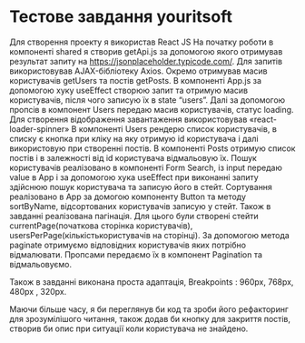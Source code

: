 # Тестове завдання youritsoft

Для створення проекту я використав React JS 
На початку роботи в компоненті shared я створив getApi.js за допомогою якого отримував результат запиту на
https://jsonplaceholder.typicode.com/. Для запитів використовував AJAX-бібліотеку Axios. Окремо отримував масив користувачів getUsers та постів
getPosts. 
В компоненті App.js за допомогою хуку useEffect створюю запит та отримую масив користувачів, після чого записую їх в state “users”.
Далі за допомогою пропсів в компонент Users передаю масив користувачів, статус loading.
Для створення відображення завантаження використовував «react-loader-spinner» 
В компоненті Users рендерю список користувачів, в списку є кнопка при кліку на яку отримую id користувача і далі використовую при створенні постів. 
В компоненті Posts отримую список постів і в залежності від id користувача відмальовую їх.
Пошук користувачів реалізовано в компоненті Form Search, із input передаю value в App і за допомогою хука useEffect при виконанні запиту здійснюю пошук
користувача та записую його в стейт. 
Сортування реалізовано в App за домогою компоненту Button та методу sortByName, відсортованих користувачів записую у стейт. 
Також в завданні реалізована пагінація. Для цього були створені стейти currentPage(початкова сторінка користувачів), usersPerPage(кількістькористувачів на сторінці). 
За допомогою метода paginate отримуємо відповідних користувачів яких потрібно відмалювати. Пропсами передаємо їх в компонент Pagination та відмальовуємо.

Також в завданні виконана проста адаптація, Breakpoints : 960px, 768px, 480px , 320px.

Маючи більше часу, я би переглянув би код та зроби його рефакторинг для зрозумілішого читання, також додав би кнопку для закриття постів, створив би
опис при ситуації коли користувача не знайдено.
